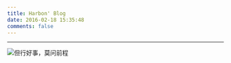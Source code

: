 ```yaml
---
title: Harbon' Blog
date: 2016-02-18 15:35:48
comments: false
---
```

--------------------------------------
![但行好事，莫问前程](/images/main_page.jpg)
